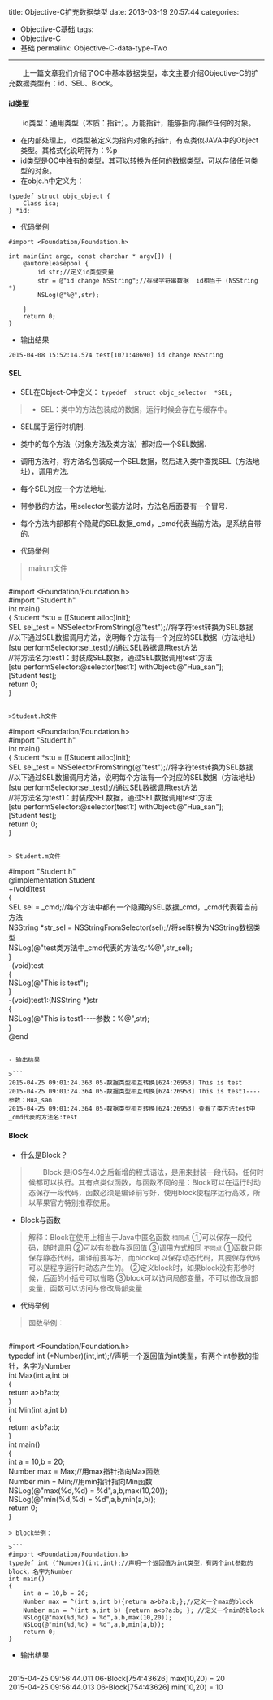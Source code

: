title: Objective-C扩充数据类型
date: 2013-03-19 20:57:44
categories:
 - Objective-C基础
tags:
- Objective-C
- 基础
permalink: Objective-C-data-type-Two
---
　　上一篇文章我们介绍了OC中基本数据类型，本文主要介绍Objective-C的扩充数据类型有：id、SEL、Block。

<!-- more -->

#### id类型

　　id类型：通用类型（本质：指针）。万能指针，能够指向\操作任何的对象。

- 在内部处理上，id类型被定义为指向对象的指针，有点类似JAVA中的Object类型。其格式化说明符为：%p
- id类型是OC中独有的类型，其可以转换为任何的数据类型，可以存储任何类型的对象。
- 在objc.h中定义为：

```
typedef struct objc_object {
    Class isa;
} *id;
```

- 代码举例

```
#import <Foundation/Foundation.h>  
  
int main(int argc, const charchar * argv[]) {  
    @autoreleasepool {  
        id str;//定义id类型变量  
        str = @"id change NSString";//存储字符串数据  id相当于 (NSString *)  
        NSLog(@"%@",str);  
          
    }  
    return 0;  
}  
```

- 输出结果

```
2015-04-08 15:52:14.574 test[1071:40690] id change NSString  
```

#### SEL

- SEL在Object-C中定义：
`typedef  struct objc_selector  *SEL;`

>- SEL：类中的方法包装成的数据，运行时候会存在与缓存中。
- SEL属于运行时机制.
- 类中的每个方法（对象方法及类方法）都对应一个SEL数据.
- 调用方法时，将方法名包装成一个SEL数据，然后进入类中查找SEL（方法地址），调用方法.
- 每个SEL对应一个方法地址.
- 带参数的方法，用selector包装方法时，方法名后面要有一个冒号.
- 每个方法内部都有个隐藏的SEL数据_cmd，_cmd代表当前方法，是系统自带的.

- 代码举例

> main.m文件
>```
#import <Foundation/Foundation.h>  
#import "Student.h"  
int main()  
{
    Student *stu = [[Student alloc]init];  
    SEL sel_test = NSSelectorFromString(@"test");//将字符test转换为SEL数据  
    //以下通过SEL数据调用方法，说明每个方法有一个对应的SEL数据（方法地址）  
    [stu performSelector:sel_test];//通过SEL数据调用test方法  
    //将方法名为test1：封装成SEL数据，通过SEL数据调用test1方法  
    [stu performSelector:@selector(test1:) withObject:@"Hua_san"];  
    [Student test];  
    return 0;  
}  
```

>Student.h文件
```
#import <Foundation/Foundation.h>  
#import "Student.h"  
int main()  
{
    Student *stu = [[Student alloc]init];  
    SEL sel_test = NSSelectorFromString(@"test");//将字符test转换为SEL数据  
    //以下通过SEL数据调用方法，说明每个方法有一个对应的SEL数据（方法地址）  
    [stu performSelector:sel_test];//通过SEL数据调用test方法  
    //将方法名为test1：封装成SEL数据，通过SEL数据调用test1方法  
    [stu performSelector:@selector(test1:) withObject:@"Hua_san"];  
    [Student test];  
    return 0;  
}  
```

> Student.m文件
```
#import "Student.h"  
@implementation Student  
+(void)test  
{  
 	   SEL sel = _cmd;//每个方法中都有一个隐藏的SEL数据_cmd，_cmd代表着当前方法  
  	  NSString *str_sel = NSStringFromSelector(sel);//将sel转换为NSString数据类型  
  	  NSLog(@"test类方法中_cmd代表的方法名:%@",str_sel);  
}  
-(void)test  
{  
   	  NSLog(@"This is test");  
}  
-(void)test1:(NSString *)str  
{  
     	NSLog(@"This is test1----参数：%@",str);  
}  
@end  
```

- 输出结果

>```
2015-04-25 09:01:24.363 05-数据类型相互转换[624:26953] This is test  
2015-04-25 09:01:24.364 05-数据类型相互转换[624:26953] This is test1----参数：Hua_san  
2015-04-25 09:01:24.364 05-数据类型相互转换[624:26953] 查看了类方法test中_cmd代表的方法名:test
```

#### Block

- 什么是Block？

>　　Block 是iOS在4.0之后新增的程式语法，是用来封装一段代码，任何时候都可以执行。其有点类似函数，与函数不同的是：Block可以在运行时动态保存一段代码，函数必须是编译前写好，使用block使程序运行高效，所以苹果官方特别推荐使用。

- Block与函数

>解释：Block在使用上相当于Java中匿名函数
> `相同点`
> ①可以保存一段代码，随时调用
> ②可以有参数与返回值
> ③调用方式相同
> `不同点`
> ①函数只能保存静态代码，编译前要写好，而block可以保存动态代码，其要保存代码可以是程序运行时动态产生的。
> ②定义block时，如果block没有形参时候，后面的小括号可以省略
> ③block可以访问局部变量，不可以修改局部变量，函数可以访问与修改局部变量

- 代码举例

> 函数举例：

>```language
#import <Foundation/Foundation.h>  
typedef int (*Number)(int,int);//声明一个返回值为int类型，有两个int参数的指针，名字为Number  
int Max(int a,int b)  
{  
    return a>b?a:b;  
}  
int Min(int a,int b)  
{  
    return a<b?a:b;  
}  
int main()  
{  
    int a = 10,b = 20;  
    Number max = Max;//用max指针指向Max函数  
    Number min = Min;//用min指针指向Min函数  
    NSLog(@"max(%d,%d) = %d",a,b,max(10,20));  
    NSLog(@"min(%d,%d) = %d",a,b,min(a,b));  
    return 0;  
}  
```
> block举例：

>```
#import <Foundation/Foundation.h>  
typedef int (^Number)(int,int);//声明一个返回值为int类型，有两个int参数的block，名字为Number  
int main()  
{  
    int a = 10,b = 20;  
    Number max = ^(int a,int b){return a>b?a:b;};//定义一个max的block  
    Number min = ^(int a,int b) {return a<b?a:b; }; //定义一个min的block  
    NSLog(@"max(%d,%d) = %d",a,b,max(10,20));  
    NSLog(@"min(%d,%d) = %d",a,b,min(a,b));  
    return 0;  
} 
```

- 输出结果

>```
2015-04-25 09:56:44.011 06-Block[754:43626] max(10,20) = 20  
2015-04-25 09:56:44.013 06-Block[754:43626] min(10,20) = 10  
```